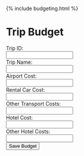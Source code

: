 {% include budgeting.html %}

<script>
    function post() {
        var trip = document.getElementById('trip').value;
        var name = document.getElementById('name').value;
        var airport = document.getElementById('airport').value;
        var rental = document.getElementById('rental').value;
        var transport = document.getElementById('transport').value;
        var hotel1 = document.getElementById('hotel1').value;
        var hotel2 = document.getElementById('hotel1').value;

        const requestOptions = {
            method: 'POST',
            mode: 'cors', // no-cors, *cors, same-origin
            cache: 'no-cache', // *default, no-cache, reload, force-cache, only-if-cached
            credentials: 'include', // include, *same-origin, omit
            body: JSON.stringify(data),
            headers: {
                "content-type": "application/json",
            },
        };
        fetch("https://music.nighthawkcoders.tk/api/budget/", requestOptions).then((res) => {
            if (res.status == 200) {
                window.location.replace("/team10/budgeting");
            } else {
                document.getElementById('message').innerHTML = "Error"
            }
        });
    }
</script>

<h1>Trip Budget</h1>
<label for="trip">Trip ID:</label><br>
<input type="text" id="trip" name="trip"><br>
<label for="name">Trip Name:</label><br>
<input type="text" id="name" name="name"><br>
<label for="airport">Airport Cost:</label><br>
<input type="text" id="airport" name="airport"><br>
<label for="rental">Rental Car Cost:</label><br>
<input type="text" id="rental" name="rental"><br>
<label for="transport">Other Transport Costs:</label><br>
<input type="text" id="transport" name="transport"><br>
<label for="hotel1">Hotel Cost:</label><br>
<input type="text" id="hotel1" name="hotel2"><br>
<label for="hotel2">Other Hotel Costs:</label><br>
<input type="text" id="hotel2" name="hotel2"><br>
<input type="submit" value="Save Budget" onclick="post()">
<p id="message"></p>
